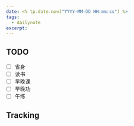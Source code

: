 ```yaml
---
date: <% tp.date.now("YYYY-MM-DD HH:mm:ss") %>
tags:
  - dailynote
excerpt:
---
```


## TODO

- [ ] 省身 
- [ ] 读书
- [ ] 早晚课
- [ ] 早晚功
- [ ] 午练

## Tracking

